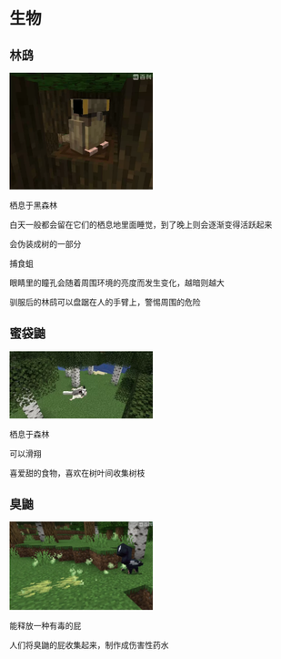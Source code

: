 # 生物
## 林鸱
<img src="image1.png" style="width:50%;">

栖息于黑森林

白天一般都会留在它们的栖息地里面睡觉，到了晚上则会逐渐变得活跃起来

会伪装成树的一部分

捕食蛆

眼睛里的瞳孔会随着周围环境的亮度而发生变化，越暗则越大

驯服后的林鸱可以盘踞在人的手臂上，警惕周围的危险

## 蜜袋鼬
<img src="image-1.png" style="width:50%;">

栖息于森林

可以滑翔

喜爱甜的食物，喜欢在树叶间收集树枝

## 臭鼬
<img src="image.png" style="width:50%;">

能释放一种有毒的屁

人们将臭鼬的屁收集起来，制作成伤害性药水